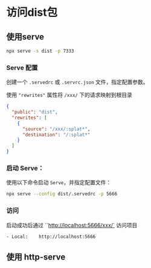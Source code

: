 # 访问dist包

## 使用serve

```bash
npx serve -s dist -p 7333
```

### **Serve 配置**

创建一个 `.servedrc` 或 `.servrc.json` 文件，指定配置参数。

使用 `"rewrites"` 属性将 `/xxx/` 下的请求映射到根目录

```json
{
  "public": "dist",
  "rewrites": [
    {
      "source": "/xxx/:splat*",
      "destination": "/:splat*"
    }
  ]
}
```

### **启动 Serve：**

使用以下命令启动 `Serve`，并指定配置文件：

```bash
npx serve --config dist/.servedrc -p 5666
```

### 访问

启动成功后通过 ``<http://localhost:5666/xxx/`> 访问项目

````bash
- Local:    http://localhost:5666
````

## 使用 http-serve
